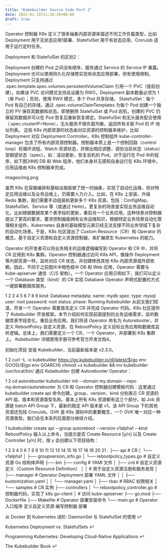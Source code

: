 ```yaml
---
title: "Kubebuilder Source Code Part 2"
date: 2022-01-15T21:20:28+08:00
draft: true
---
```


Operator 控制器
K8s 定义了很多抽象内部资源来描述不同工作负载类型，比如 Deployment 用于无状态应用1部署、StatefulSet 用于有状态应用、CronJob 适用于运行定时任务。

Deployment 和 StatefulSet 的区别2：

Deployment 创建的 Pod 之间没有顺序，服务通过 Service 的 Service IP 暴露。Deployment 也可以使用持久化存储卷实现有状态应用部署，但有使用限制。Deployment 只支持通过 .spec.template.spec.volumes.persistentVolumeClaim 引用一个 PVC（提前创建）。如果该 PVC 访问模式支持且设置为 RWO，Deployment 副本数量必须为 1（单 Pod）；否则，使用 RWX 模式，多个 Pod 共享存储。
StatefulSet：每个 Pod 有自己的存储，通过 .spec.volumeClaimTemplates 为每个 Pod 创建一个独立的 PV 保存其数据和状态。即使删除 StatefulSet 或 Pod 宕机，创建的 PVC 仍保留其数据并可以在 Pod 恢复后重新恢复绑定。StatefulSet 和无头服务配合使用（.spec.clusterIP=None），无头服务不做负载均衡，返回所有关联 Pod 的 IP 地址列表。
这些 K8s 内部资源的状态由对应资源的控制器来维护，比如 Deployment 对应 Deployment Controller。K8s 控制组件 kube-controller-manager 包含了所有内部资源控制器。控制器本质上是一个控制回路（control loop）死循环进程，Watch 资源状态，并做出相应调整，调协当前状态（status）至期望状态（spec），如：滚动更新，恢复宕机的 Pod。对于运行在 Pod 中的程序，如下图3中的 DB 和 Web 程序，他们本身并无感知自身运行在 K8s 环境中。应用运维由 K8s 控制器来完成。

images/img.png

虽然 K8s 在容器编排和基础设施层做了统一的抽象，实现了自动化运维，但对特定应用运维以及业务运维上，仍需要人力介入。比如，在 K8s 上安装、升级 Redis 集群，我们需要手动组装和更新多个 K8s 资源，包括：ConfigMap、StatefulSet、Service 等（或通过 Helm）。更复杂的场景是实现业务运维自动化，比如根据数据库某个表字段的更新，重启另一个业务应用。这种场景对控制器提出了更高的要求，要求控制器能拥有业务运维知识，根据特定业务场景自动化管理相关组件。Kubernetes 自身的基础模型元素已经无法支撑不同业务领域下复杂的自动化场景。于是，K8s 社区提出了 Custom Resource（CR）和 Operator 的概念。基于自定义资源和自定义资源控制器，来扩展原生 Kubernetes 的能力。

Operator 的开发者可以将业务相关的运维逻辑编写到 Operator 和 CR 中，并将 CR 应用到 K8s 集群。Operator 控制器通过访问 K8s API，像操作 Deployment 等内部资源一样，监听对应 CR 状态，并创建修改其他 K8s 内部资源或外部依赖。因此，不同于之前图片中橙色框中 DB 和 Web 应用，Operator 需要与 kube-apiserver 通信（C/S 架构）。一个 Operator 应用示例如下，我们可以定义一个 Database 类型（kind）的 CR 实现 Database Operator 声明式配置的方式一键部署数据库服务。

1
2
3
4
5
6
7
8
9
kind: Database
metadata:
name: mydb
spec:
type: mysql
user: root
password: root
status:
phase: Running
Kubebuilder
从前文我们知道，开发一个 Operator 需要首先定义 CR 并完成 Operator 代码。K8s 社区提供了 Kubebuilder 开发框架。本节介绍如何实现前面提到的业务运维需求，监听数据库表字段变化，重启业务应用。我们将该 Operator 命名为 Autorebooter，并定义 RebootPolicy 自定义资源。在 RebootPolicy 定义目标业务应用和数据库监听逻辑。总体上，我们需要定义一个 CR，一个 Operator，并部署到 K8s 集群上。 Kubebuilder 详细使用手册可参考官方开发文档4。

初始化项目
安装 Kubebuilder，当前最新版本是 v2.3.0。

1
2
curl -L -o kubebuilder https://go.kubebuilder.io/dl/latest/$(go env GOOS)/$(go env GOARCH)
chmod +x kubebuilder && mv kubebuilder /usr/local/bin/
通过 Kubebuilder 创建 Autorebooter Operator：

1
2
cd autorebooter
kubebuilder init --domain my.domain --repo my.domain/autorebooter
为 CR 和 Operator 控制器创建模板代码：这里通过 kubebuilder create api 命令创建。group、version、kind 分别表示 CR 资源的 API 组、版本和资源类型名称。基本上所有 K8s 资源都有这三个部分，如 Job 资源是 batch API Group 下，最新的稳定 API 版本是 v1。该 API Group 下的其他资源还包括 CronJob。GVK 是 K8s 源码中的重要概念，一个 GVK 唯一对应一种资源类型。我们会在本系列后面部分继续介绍。

1
kubebuilder create api --group autoreboot --version v1alpha1 --kind RebootPolicy
输入以上命令，当提示是否 Create Resource [y/n] 以及 Create Controller [y/n] 时，按 y 会创建以下项目结构：

1
2
3
4
5
6
7
8
9
10
11
12
13
14
15
16
17
18
19
20
21
.
├── api # CR
│   └── v1alpha1
│       ├── groupversion_info.go
│       └── rebootpolicy_types.go # 自定义资源 Go 结构体声明
├── bin
├── config # YAMl 文件
│   ├── crd # 自定义资源定义（Custom Resource Definition）
│   │       # 用于自定义资源注册和服务发现
│   ├── manager # Operator Deployment 部署 YAML 文件
│   │   ├── kustomization.yaml
│   │   └── manager.yaml
│   ├── rbac # RBAC 权限相关
│   └── samples # CR 实例
├── controllers
│   └─ rebootpolicy_controller.go # 控制器代码，实现了 k8s go-client
│                                 # 访问 kube-apiserver
├── go.mod
├── Dockerfile
├── Makefile # Operator 部署安装命令
└── main.go # Operator 入口程序
定义自定义资源
编写控制器
部署

从 Docker 到 Kubernetes 进阶: DaemonSet 与 StatefulSet 的使用 ↩︎

Kubernetes Deployment vs. StatefulSets  ↩︎

Programming Kubernetes: Developing Cloud-Native Applications ↩︎

The Kubebuilder Book ↩︎


